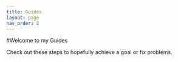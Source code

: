 ```yaml
---
title: Guides
layout: page
nav_order: 2
---
```


#Welcome to my Guides

Check out these steps to hopefully achieve a goal or fix problems.